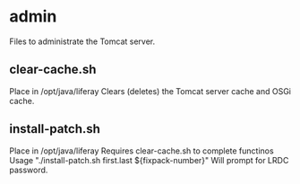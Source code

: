 # admin
Files to administrate the Tomcat server.

## clear-cache.sh
Place in /opt/java/liferay
Clears (deletes) the Tomcat server cache and OSGi cache.

## install-patch.sh
Place in /opt/java/liferay
Requires clear-cache.sh to complete functinos
Usage "./install-patch.sh first.last ${fixpack-number}"
Will prompt for LRDC password.
